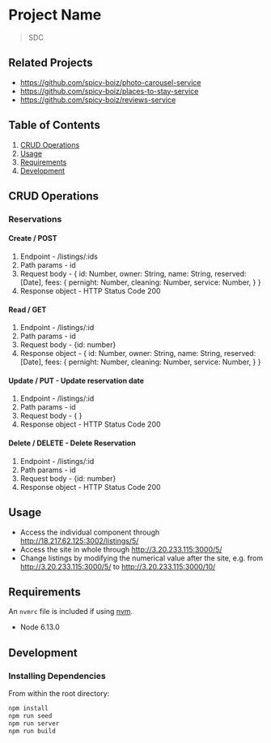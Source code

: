 # Project Name
> SDC
## Related Projects

  - https://github.com/spicy-boiz/photo-carousel-service
  - https://github.com/spicy-boiz/places-to-stay-service
  - https://github.com/spicy-boiz/reviews-service

## Table of Contents

1. [CRUD Operations](#CRUD)
1. [Usage](#Usage)
1. [Requirements](#requirements)
1. [Development](#development)

## CRUD Operations

  ### Reservations

  #### Create / POST
  1. Endpoint
    - /listings/:ids
  2. Path params
    - id
  3. Request body
    - {
        id: Number,
        owner: String,
        name: String,
        reserved: [Date],
        fees: {
         pernight: Number,
         cleaning: Number,
         service: Number,
        }
      }
  4. Response object
    - HTTP Status Code 200

  #### Read / GET
  1. Endpoint
    - /listings/:id
  2. Path params
    - id
  3. Request body
    - {id: number}
  4. Response object
    - {
        id: Number,
        owner: String,
        name: String,
        reserved: [Date],
        fees: {
         pernight: Number,
         cleaning: Number,
         service: Number,
        }
      }

  #### Update / PUT - Update reservation date
  1. Endpoint
    - /listings/:id
  2. Path params
    - id
  3. Request body
    - {
      }
  4. Response object
    - HTTP Status Code 200

  #### Delete / DELETE - Delete Reservation
  1. Endpoint
    - /listings/:id
  2. Path params
    - id
  3. Request body
    - {id: number}
  4. Response object
    - HTTP Status Code 200

## Usage

- Access the individual component through http://18.217.62.125:3002/listings/5/
- Access the site in whole through http://3.20.233.115:3000/5/
- Change listings by modifying the numerical value after the site, e.g. from http://3.20.233.115:3000/5/ to http://3.20.233.115:3000/10/

## Requirements

An `nvmrc` file is included if using [nvm](https://github.com/creationix/nvm).

- Node 6.13.0

## Development

### Installing Dependencies

From within the root directory:

```sh
npm install
npm run seed
npm run server
npm run build

